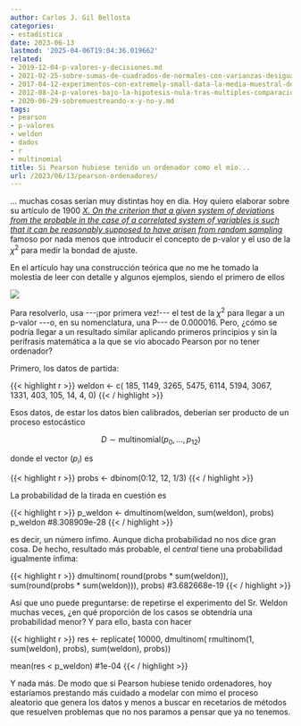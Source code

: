 ```yaml
---
author: Carlos J. Gil Bellosta
categories:
- estadística
date: 2023-06-13
lastmod: '2025-04-06T19:04:36.019662'
related:
- 2019-12-04-p-valores-y-decisiones.md
- 2021-02-25-sobre-sumas-de-cuadrados-de-normales-con-varianzas-desiguales.md
- 2017-04-12-experimentos-con-extremely-small-data-la-media-muestral-de-pocas-betas.md
- 2012-08-24-p-valores-bajo-la-hipotesis-nula-tras-multiples-comparaciones.md
- 2020-06-29-sobremuestreando-x-y-no-y.md
tags:
- pearson
- p-valores
- weldon
- dados
- r
- multinomial
title: Si Pearson hubiese tenido un ordenador como el mío...
url: /2023/06/13/pearson-ordenadores/
---
```


... muchas cosas serían muy distintas hoy en día. Hoy quiero elaborar sobre su artículo de 1900 [_X. On the criterion that a given system of deviations from the probable in the case of a correlated system of variables is such that it can be reasonably supposed to have arisen from random sampling_](http://dx.doi.org/10.1080/14786440009463897)
famoso por nada menos que introducir el concepto de p-valor y el uso de la $\chi^2$ para medir la bondad de ajuste.

En el artículo hay una construcción teórica que no me he tomado la molestia de leer con detalle y algunos ejemplos, siendo el primero de ellos

![](/wp-uploads/2023/pearson-p-valor.png#center)

Para resolverlo, usa ---¡por primera vez!--- el test de la $\chi^2$ para llegar a un p-valor ---o, en su nomenclatura, una P--- de 0.000016. Pero, ¿cómo se podría llegar a un resultado similar aplicando primeros principios y sin la perífrasis matemática a la que se vio abocado Pearson por no tener ordenador?

Primero, los datos de partida:

{{< highlight r >}}
weldon <- c(
     185, 1149, 3265, 5475,
    6114, 5194, 3067, 1331,
     403,  105,   14,    4,
       0)
{{< / highlight >}}

Esos datos, de estar los datos bien calibrados, deberían ser producto de un proceso estocástico

$$D \sim \text{multinomial}(p_0, \dots, p_{12})$$

donde el vector $(p_i)$ es

{{< highlight r >}}
probs <- dbinom(0:12, 12, 1/3)
{{< / highlight >}}

La probabilidad de la tirada en cuestión es

{{< highlight r >}}
p_weldon <- dmultinom(weldon, sum(weldon), probs)
p_weldon
#8.308909e-28
{{< / highlight >}}

es decir, un número ínfimo. Aunque dicha probabilidad no nos dice gran cosa. De hecho, resultado más probable, el _central_ tiene una probabilidad igualmente ínfima:

{{< highlight r >}}
dmultinom(
    round(probs * sum(weldon)),
    sum(round(probs * sum(weldon))),
    probs)
#3.682668e-19
{{< / highlight >}}

Así que uno puede preguntarse: de repetirse el experimento del Sr. Weldon muchas veces, ¿en qué proporción de los casos se obtendría una probabilidad menor? Y para ello, basta con hacer

{{< highlight r >}}
res <- replicate(
  10000,
  dmultinom(
    rmultinom(1, sum(weldon), probs),
    sum(weldon), probs))

mean(res < p_weldon)
#1e-04
{{< / highlight >}}

Y nada más. De modo que si Pearson hubiese tenido ordenadores, hoy estaríamos prestando más cuidado a modelar con mimo el proceso aleatorio que genera los datos y menos a buscar en recetarios de métodos que resuelven problemas que no nos paramos a pensar que ya no tenemos.